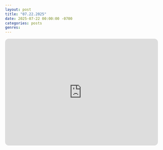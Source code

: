 ```yaml
---
layout: post
title: "07.22.2025"
date: 2025-07-22 00:00:00 -0700
categories: posts
genres:
---
```

<iframe style="border-radius:12px" src="https://open.spotify.com/embed/playlist/2yPPamtfm9BgMiy2gHLMuI?utm_source=generator" width="100%" height="352" frameBorder="0" allowfullscreen="" allow="autoplay; clipboard-write; encrypted-media; fullscreen; picture-in-picture" loading="lazy"></iframe>
